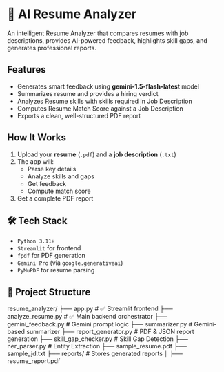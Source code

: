 # 🤖 AI Resume Analyzer

An intelligent Resume Analyzer that compares resumes with job descriptions, provides AI-powered feedback, highlights skill gaps, and generates professional reports.

## Features

- Generates smart feedback using **gemini-1.5-flash-latest** model
- Summarizes resume and provides a hiring verdict
- Analyzes Resume skills with skills required in Job Description 
- Computes Resume Match Score against a Job Description
- Exports a clean, well-structured PDF report

## How It Works

1. Upload your **resume** (`.pdf`) and a **job description** (`.txt`)
2. The app will:
   - Parse key details
   - Analyze skills and gaps
   - Get feedback
   - Compute match score
3. Get a complete PDF report

## 🛠 Tech Stack

- `Python 3.11+`
- `Streamlit` for frontend
- `fpdf` for PDF generation
- `Gemini Pro` (via `google.generativeai`)
- `PyMuPDF` for resume parsing

## 📁 Project Structure

resume_analyzer/
├── app.py # ✅ Streamlit frontend
├── analyze_resume.py # ✅ Main backend orchestrator
├── gemini_feedback.py # Gemini prompt logic
├── summarizer.py # Gemini-based summarizer
├── report_generator.py # PDF & JSON report generation
├── skill_gap_checker.py # Skill Gap Detection
├── ner_parser.py # Entity Extraction
├── sample_resume.pdf
├── sample_jd.txt
├── reports/ # Stores generated reports
│ ├── resume_report.pdf
